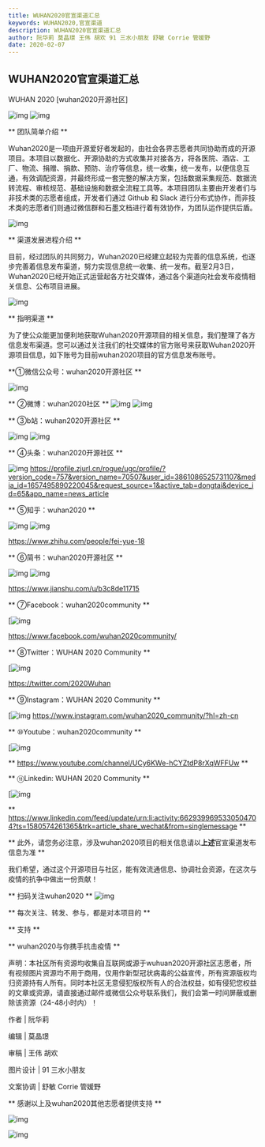 ```yaml
---
title: WUHAN2020官宣渠道汇总
keywords: WUHAN2020,官宣渠道
description: WUHAN2020官宣渠道汇总
author: 阮华莉 莫晶璟 王伟 胡欢 91 三水小朋友 舒敏 Corrie 管媛野
date: 2020-02-07
---
```

## WUHAN2020官宣渠道汇总

WUHAN 2020 [wuhan2020开源社区]

![img](/images/blog/media/banner.webp)
![img](/images/blog/media/no1.webp)

** 团队简单介绍 **

Wuhan2020是一项由开源爱好者发起的，由社会各界志愿者共同协助而成的开源项目。本项目以数据化、开源协助的方式收集并对接各方，将各医院、酒店、工厂、物流、捐赠、捐款、预防、治疗等信息，统一收集，统一发布，以便信息互通，有效调配资源，并最终形成一套完整的解决方案，包括数据采集规范、数据流转流程、审核规范、基础设施和数据全流程工具等。本项目团队主要由开发者们与非技术类的志愿者组成，开发者们通过 Github 和 Slack 进行分布式协作，而非技术类的志愿者们则通过微信群和石墨文档进行着有效协作，为团队运作提供后盾。

![img](/images/blog/media/no2.webp)

** 渠道发展进程介绍 **

目前，经过团队的共同努力，Wuhan2020已经建立起较为完善的信息系统，也逐步完善着信息发布渠道，努力实现信息统一收集、统一发布。截至2月3日，Wuhan2020已经开始正式运营起各方社交媒体，通过各个渠道向社会发布疫情相关信息、公布项目进展。

![img](/images/blog/media/no3.webp)

** 指明渠道  **

为了使公众能更加便利地获取Wuhan2020开源项目的相关信息，我们整理了各方信息发布渠道。您可以通过关注我们的社交媒体的官方账号来获取Wuhan2020开源项目信息，如下账号为目前wuhan2020项目的官方信息发布账号。

**①微信公众号：wuhan2020开源社区 **

![img](/images/blog/media/wechatcode.webp)

** ②微博：wuhan2020社区 **
![img](/images/blog/media/weibocode.webp)
![img](/images/blog/media/weibocode2.webp)

** ③b站：wuhan2020开源社区  **

![img](/images/blog/media/bilibili.webp)
![img](/images/blog/media/bilibili2.webp)

** ④头条：wuhan2020开源社区  **

![img](/images/blog/media/toutiao.webp)
https://profile.zjurl.cn/rogue/ugc/profile/?version_code=757&version_name=70507&user_id=3861086525731107&media_id=1657495890220045&request_source=1&active_tab=dongtai&device_id=65&app_name=news_article

** ⑤知乎：wuhan2020  **

![img](/images/blog/media/zhihu.webp)
![img](/images/blog/media/zhihu2.webp)

https://www.zhihu.com/people/fei-yue-18

** ⑥简书：wuhan2020开源社区 **

![img](/images/blog/media/jianshu.webp)
![img](/images/blog/media/jianshu2.webp)

https://www.jianshu.com/u/b3c8de11715

** ⑦Facebook：wuhan2020community **

[![img](/images/blog/media/facebook.webp)

https://www.facebook.com/wuhan2020community/

** ⑧Twitter：WUHAN 2020 Community **

 [![img](/images/blog/media/twitter.webp)

https://twitter.com/2020Wuhan

** ⑨Instagram：WUHAN 2020 Community **

[![img](/images/blog/media/instagram.webp)
https://www.instagram.com/wuhan2020_community/?hl=zh-cn


** ⑩Youtube：wuhan2020community **

[![img](/images/blog/media/youtube.webp)

** https://www.youtube.com/channel/UCy6KWe-hCYZtdP8rXqWFFUw **

** ⑪Linkedin: WUHAN 2020 Community **

[![img](/images/blog/media/linkedin.webp)

 ** https://www.linkedin.com/feed/update/urn:li:activity:6629399695330504704?ts=1580574261365&trk=article_share_wechat&from=singlemessage **

** 此外，请您务必注意，涉及wuhan2020项目的相关信息请以**上述**官宣渠道发布信息为准 **

我们希望，通过这个开源项目与社区，能有效流通信息、协调社会资源，在这次与疫情的抗争中做出一份贡献！

** 扫码关注wuhan2020  **
![img](/images/blog/media/wuhan2020wx.webp)

** 每次关注、转发、参与，都是对本项目的 **

** 支持 **

** wuhan2020与你携手抗击疫情 **

声明：本社区所有资源均收集自互联网或源于wuhuan2020开源社区志愿者，所有视频图片资源均不用于商用，仅用作新型冠状病毒的公益宣传，所有资源版权均归资源持有人所有。同时本社区无意侵犯版权所有人的合法权益，如有侵犯您权益的文章或资源，请直接通过邮件或微信公众号联系我们，我们会第一时间屏蔽或删除该资源（24-48小时内）！


作者 | 阮华莉

编辑 | 莫晶璟

审稿 | 王伟 胡欢

图片设计 | 91 三水小朋友

文案协调 | 舒敏 Corrie 管媛野

** 感谢以上及wuhan2020其他志愿者提供支持 **

![img](/images/blog/media/rescue-by-developer.webp)

![img](/images/blog/media/to-all-members.webp)
